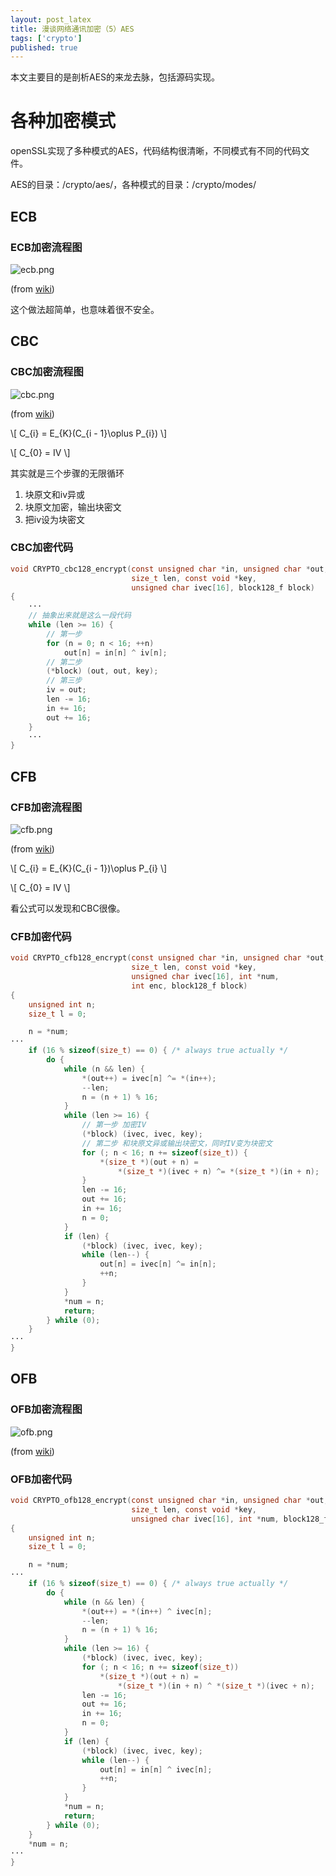 ```yaml
---
layout: post_latex
title: 漫谈网络通讯加密（5）AES
tags: ['crypto']
published: true
---
```


<!--more-->


本文主要目的是剖析AES的来龙去脉，包括源码实现。

# 各种加密模式

openSSL实现了多种模式的AES，代码结构很清晰，不同模式有不同的代码文件。

AES的目录：/crypto/aes/，各种模式的目录：/crypto/modes/


## ECB

### ECB加密流程图


![ecb.png](../images/2018.8/ecb.png)

(from [wiki](https://en.wikipedia.org/wiki/Block_cipher_mode_of_operation))

这个做法超简单，也意味着很不安全。

## CBC

### CBC加密流程图

![cbc.png](../images/2018.8/cbc-0.png)

(from [wiki](https://en.wikipedia.org/wiki/Block_cipher_mode_of_operation))


\\[ C\_\{i\} = E\_\{K\}(C\_\{i - 1\}\oplus P\_\{i\})  \\]

\\[ C\_\{0\} = IV  \\]

其实就是三个步骤的无限循环

1. 块原文和iv异或
2. 块原文加密，输出块密文
3. 把iv设为块密文


### CBC加密代码

```c
void CRYPTO_cbc128_encrypt(const unsigned char *in, unsigned char *out,
                           size_t len, const void *key,
                           unsigned char ivec[16], block128_f block)
{
    ···
    // 抽象出来就是这么一段代码
    while (len >= 16) {
        // 第一步
        for (n = 0; n < 16; ++n)
            out[n] = in[n] ^ iv[n];
        // 第二步
        (*block) (out, out, key);
        // 第三步
        iv = out;
        len -= 16;
        in += 16;
        out += 16;
    }
    ···
}
```


## CFB


### CFB加密流程图


![cfb.png](../images/2018.8/cfb.png)

(from [wiki](https://en.wikipedia.org/wiki/Block_cipher_mode_of_operation))

\\[ C\_\{i\} = E\_\{K\}(C\_\{i - 1\})\oplus P\_\{i\}  \\]

\\[ C\_\{0\} = IV  \\]

看公式可以发现和CBC很像。


### CFB加密代码

```c
void CRYPTO_cfb128_encrypt(const unsigned char *in, unsigned char *out,
                           size_t len, const void *key,
                           unsigned char ivec[16], int *num,
                           int enc, block128_f block)
{
    unsigned int n;
    size_t l = 0;

    n = *num;
···
    if (16 % sizeof(size_t) == 0) { /* always true actually */
        do {
            while (n && len) {
                *(out++) = ivec[n] ^= *(in++);
                --len;
                n = (n + 1) % 16;
            }
            while (len >= 16) {
                // 第一步 加密IV
                (*block) (ivec, ivec, key);
                // 第二步 和块原文异或输出块密文，同时IV变为块密文
                for (; n < 16; n += sizeof(size_t)) {
                    *(size_t *)(out + n) =
                        *(size_t *)(ivec + n) ^= *(size_t *)(in + n);
                }
                len -= 16;
                out += 16;
                in += 16;
                n = 0;
            }
            if (len) {
                (*block) (ivec, ivec, key);
                while (len--) {
                    out[n] = ivec[n] ^= in[n];
                    ++n;
                }
            }
            *num = n;
            return;
        } while (0);
    }
···
}
```



## OFB


### OFB加密流程图

![ofb.png](../images/2018.8/ofb.png)

(from [wiki](https://en.wikipedia.org/wiki/Block_cipher_mode_of_operation))


### OFB加密代码

```c
void CRYPTO_ofb128_encrypt(const unsigned char *in, unsigned char *out,
                           size_t len, const void *key,
                           unsigned char ivec[16], int *num, block128_f block)
{
    unsigned int n;
    size_t l = 0;

    n = *num;
···
    if (16 % sizeof(size_t) == 0) { /* always true actually */
        do {
            while (n && len) {
                *(out++) = *(in++) ^ ivec[n];
                --len;
                n = (n + 1) % 16;
            }
            while (len >= 16) {
                (*block) (ivec, ivec, key);
                for (; n < 16; n += sizeof(size_t))
                    *(size_t *)(out + n) =
                        *(size_t *)(in + n) ^ *(size_t *)(ivec + n);
                len -= 16;
                out += 16;
                in += 16;
                n = 0;
            }
            if (len) {
                (*block) (ivec, ivec, key);
                while (len--) {
                    out[n] = in[n] ^ ivec[n];
                    ++n;
                }
            }
            *num = n;
            return;
        } while (0);
    }
    *num = n;
···
}
```